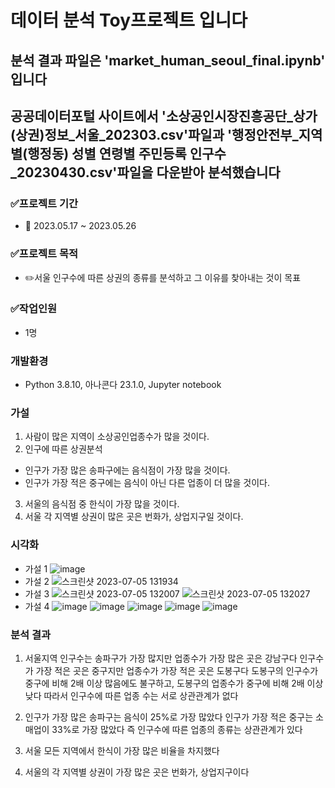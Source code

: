 # 데이터 분석 Toy프로젝트 입니다
## 분석 결과 파일은 'market_human_seoul_final.ipynb' 입니다
## 공공데이터포털 사이트에서 '소상공인시장진흥공단_상가(상권)정보_서울_202303.csv'파일과 '행정안전부_지역별(행정동) 성별 연령별 주민등록 인구수_20230430.csv'파일을 다운받아 분석했습니다
### ✅프로젝트 기간
- 📅 2023.05.17 ~ 2023.05.26
### ✅프로젝트 목적
- ✏️서울 인구수에 따른 상권의 종류를 분석하고 그 이유를 찾아내는 것이 목표
### ✅작업인원
- 1명
### 개발환경
- Python 3.8.10, 아나콘다 23.1.0, Jupyter notebook
### 가설
1. 사람이 많은 지역이 소상공인업종수가 많을 것이다.
2. 인구에 따른 상권분석
  - 인구가 가장 많은 송파구에는 음식점이 가장 많을 것이다.
  - 인구가 가장 적은 중구에는 음식이 아닌 다른 업종이 더 많을 것이다.
3. 서울의 음식점 중 한식이 가장 많을 것이다.
4. 서울 각 지역별 상권이 많은 곳은 번화가, 상업지구일 것이다.
### 시각화
- 가설 1
![image](https://github.com/yoon265536/dataAnalysisPrj/assets/134990199/f2e42ec8-f6a1-4471-a018-a285d2fd5c98)
- 가설 2
![스크린샷 2023-07-05 131934](https://github.com/yoon265536/dataAnalysisPrj/assets/134990199/3425e079-825c-4c7e-8df9-03d7eb6b2e40)
- 가설 3
![스크린샷 2023-07-05 132007](https://github.com/yoon265536/dataAnalysisPrj/assets/134990199/1569d45d-9e48-4f2a-be1a-9b8e8d80733a)
![스크린샷 2023-07-05 132027](https://github.com/yoon265536/dataAnalysisPrj/assets/134990199/3e76c037-1fc8-4f8d-b86a-14665782897c)
- 가설 4
![image](https://github.com/yoon265536/dataAnalysisPrj/assets/134990199/35c337b8-afe7-43f6-a011-602e0a3a3b20)
![image](https://github.com/yoon265536/dataAnalysisPrj/assets/134990199/b37e79a6-918e-4cf3-9e1d-8fea500a1626)
![image](https://github.com/yoon265536/dataAnalysisPrj/assets/134990199/8d7f0330-872f-4e8b-98b7-67ee7f27af04)
![image](https://github.com/yoon265536/dataAnalysisPrj/assets/134990199/398860a5-44a3-4e33-af30-4d3984503c12)
![image](https://github.com/yoon265536/dataAnalysisPrj/assets/134990199/07b233d1-7a28-4adb-a548-ad90b1e10114)
### 분석 결과
1. 서울지역 인구수는 송파구가 가장 많지만 업종수가 가장 많은 곳은 강남구다
인구수가 가장 적은 곳은 중구지만 업종수가 가장 적은 곳은 도봉구다
도봉구의 인구수가 중구에 비해 2배 이상 많음에도 불구하고, 도봉구의 업종수가 중구에 비해 2배 이상 낮다
따라서 인구수에 따른 업종 수는 서로 상관관계가 없다

2. 인구가 가장 많은 송파구는 음식이 25%로 가장 많았다
인구가 가장 적은 중구는 소매업이 33%로 가장 많았다
즉 인구수에 따른 업종의 종류는 상관관계가 있다

3. 서울 모든 지역에서 한식이 가장 많은 비율을 차지했다

4. 서울의 각 지역별 상권이 가장 많은 곳은 번화가, 상업지구이다
